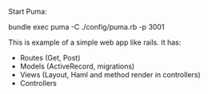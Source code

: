 Start Puma:

bundle exec puma -C ./config/puma.rb -p 3001

This is example of a simple web app like rails.
It has:
  - Routes (Get, Post)
  - Models (ActiveRecord, migrations)
  - Views (Layout, Haml and method render in controllers)
  - Controllers
